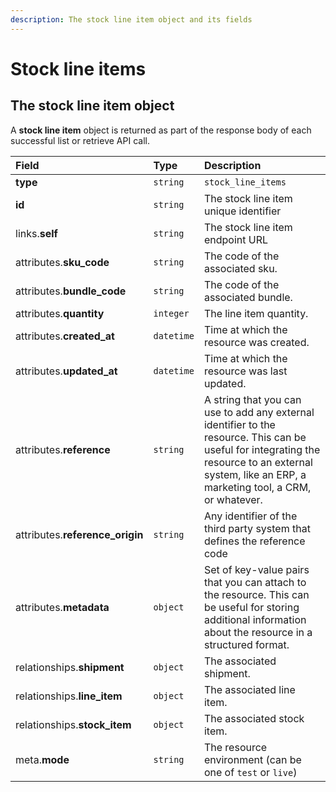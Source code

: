 ```yaml
---
description: The stock line item object and its fields
---
```


# Stock line items

## The stock line item object

A **stock line item** object is returned as part of the response body of each successful list or retrieve API call.

| Field | Type | Description |
| :--- | :--- | :--- |
| **type** | `string` | `stock_line_items` |
| **id** | `string` | The stock line item unique identifier |
| links.**self** | `string` | The stock line item endpoint URL |
| attributes.**sku\_code** | `string` | The code of the associated sku. |
| attributes.**bundle\_code** | `string` | The code of the associated bundle. |
| attributes.**quantity** | `integer` | The line item quantity. |
| attributes.**created\_at** | `datetime` | Time at which the resource was created. |
| attributes.**updated\_at** | `datetime` | Time at which the resource was last updated. |
| attributes.**reference** | `string` | A string that you can use to add any external identifier to the resource. This can be useful for integrating the resource to an external system, like an ERP, a marketing tool, a CRM, or whatever. |
| attributes.**reference\_origin** | `string` | Any identifier of the third party system that defines the reference code |
| attributes.**metadata** | `object` | Set of key-value pairs that you can attach to the resource. This can be useful for storing additional information about the resource in a structured format. |
| relationships.**shipment** | `object` | The associated shipment. |
| relationships.**line\_item** | `object` | The associated line item. |
| relationships.**stock\_item** | `object` | The associated stock item. |
| meta.**mode** | `string` | The resource environment \(can be one of `test` or `live`\) |

